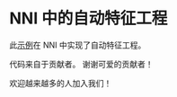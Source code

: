  **NNI 中的自动特征工程**   
===

  此[示例](https://github.com/SpongebBob/tabular_automl_NNI)在 NNI 中实现了自动特征工程。

  代码来自于贡献者。 谢谢可爱的贡献者！

 欢迎越来越多的人加入我们！
